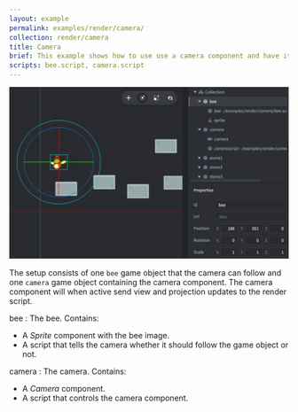 ```yaml
---
layout: example
permalink: examples/render/camera/
collection: render/camera
title: Camera
brief: This example shows how to use use a camera component and have it follow a game object. Click to toggle between following the game object and staying stationary.
scripts: bee.script, camera.script
---
```


![camera](camera.png)

The setup consists of one `bee` game object that the camera can follow and one `camera` game object containing the camera component. The camera component will when active send view and projection updates to the render script.

bee
: The bee. Contains:
  - A *Sprite* component with the bee image.
  - A script that tells the camera whether it should follow the game object or not.

camera
: The camera. Contains:
  - A *Camera* component.
  - A script that controls the camera component.
